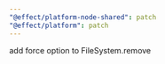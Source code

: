 ```yaml
---
"@effect/platform-node-shared": patch
"@effect/platform": patch
---
```


add force option to FileSystem.remove
